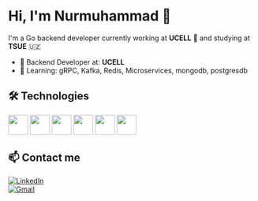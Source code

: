 # Hi, I'm Nurmuhammad 👋

I'm a Go backend developer currently working at **UCELL** 📱 and studying at **TSUE** 🇺🇿

- 💼 Backend Developer at: **UCELL**  
- 🌱 Learning: gRPC, Kafka, Redis, Microservices, mongodb, postgresdb

## 🛠 Technologies  
<p>
  <img src="https://cdn.jsdelivr.net/gh/devicons/devicon/icons/go/go-original.svg" width="40"/>
  <img src="https://cdn.jsdelivr.net/gh/devicons/devicon/icons/docker/docker-original.svg" width="40"/>
  <img src="https://cdn.jsdelivr.net/gh/devicons/devicon/icons/postgresql/postgresql-original.svg" width="40"/>
  <img src="https://cdn.jsdelivr.net/gh/devicons/devicon/icons/mongodb/mongodb-original.svg" width="40"/>
  <img src="https://cdn.jsdelivr.net/gh/devicons/devicon/icons/redis/redis-original.svg" width="40"/>
  <img src="https://cdn.jsdelivr.net/gh/devicons/devicon/icons/git/git-original.svg" width="40"/>
</p>

## 📫 Contact me  
[![LinkedIn](https://img.shields.io/badge/-LinkedIn-blue?style=flat-square&logo=Linkedin&logoColor=white)](https://www.linkedin.com/in/nurmuhammad-meliqo-ziyev-7b1024298/)  
[![Gmail](https://img.shields.io/badge/-Gmail-red?style=flat-square&logo=Gmail&logoColor=white)](mailto:nurmuhammadmel@gmail.com)
